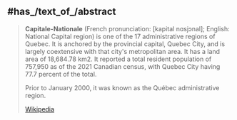 
## #has_/text_of_/abstract 

> **Capitale-Nationale** (French pronunciation: [kapital nɑsjɔnal]; English: National Capital region) is one of the 17 administrative regions of Quebec. It is anchored by the provincial capital, Quebec City, and is largely coextensive with that city's metropolitan area. It has a land area of 18,684.78 km2. It reported a total resident population of 757,950 as of the 2021 Canadian census, with Quebec City having 77.7 percent of the total.
>
> Prior to January 2000, it was known as the Québec administrative region.
>
> [Wikipedia](https://en.wikipedia.org/wiki/Capitale-Nationale) 

